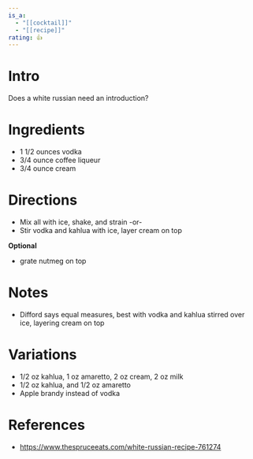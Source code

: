 ```yaml
---
is_a:
  - "[[cocktail]]"
  - "[[recipe]]"
rating: 👍
---
```

# Intro
Does a white russian need an introduction?

# Ingredients
* 1 1/2 ounces vodka
* 3/4 ounce coffee liqueur
* 3/4 ounce cream

# Directions
* Mix all with ice, shake, and strain -or-
* Stir vodka and kahlua with ice, layer cream on top

**Optional**
- grate nutmeg on top

# Notes
* Difford says equal measures, best with vodka and kahlua stirred over ice, layering cream on top

# Variations
* 1/2 oz kahlua, 1 oz amaretto, 2 oz cream, 2 oz milk
* 1/2 oz kahlua, and 1/2 oz amaretto
* Apple brandy instead of vodka

# References
* https://www.thespruceeats.com/white-russian-recipe-761274
